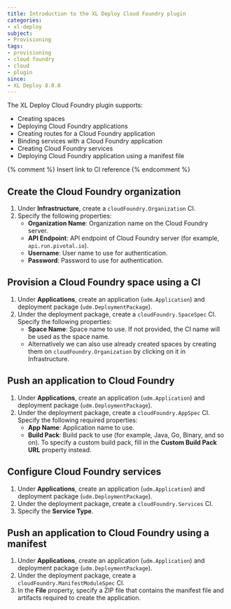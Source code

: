 ```yaml
---
title: Introduction to the XL Deploy Cloud Foundry plugin
categories:
- xl-deploy
subject:
- Provisioning
tags:
- provisioning
- cloud foundry
- cloud
- plugin
since:
- XL Deploy 8.0.0
---
```


The XL Deploy Cloud Foundry plugin supports:

* Creating spaces
* Deploying Cloud Foundry applications
* Creating routes for a Cloud Foundry application
* Binding services with a Cloud Foundry application
* Creating Cloud Foundry services
* Deploying Cloud Foundry application using a manifest file

{% comment %} Insert link to CI reference {% endcomment %}

## Create the Cloud Foundry organization

1. Under **Infrastructure**, create a `cloudFoundry.Organization` CI.
2. Specify the following properties:
    * **Organization Name**: Organization name on the Cloud Foundry server.
    * **API Endpoint**: API endpoint of Cloud Foundry server (for example, `api.run.pivotal.io`).
    * **Username**: User name to use for authentication.
    * **Password**: Password to use for authentication.

## Provision a Cloud Foundry space using a CI

1. Under **Applications**, create an application (`udm.Application`) and deployment package (`udm.DeploymentPackage`).
2. Under the deployment package, create a `cloudFoundry.SpaceSpec` CI. Specify the following properties:
    * **Space Name**: Space name to use. If not provided, the CI name will be used as the space name.
    * Alternatively we can also use already created spaces by creating them on `cloudFoundry.Organization` by clicking on it in Infrastructure.

##  Push an application to Cloud Foundry

1. Under **Applications**, create an application (`udm.Application`) and deployment package (`udm.DeploymentPackage`).
2. Under the deployment package, create a `cloudFoundry.AppSpec` CI. Specify the following required properties:
    * **App Name**: Application name to use.
    * **Build Pack**: Build pack to use (for example, Java, Go, Binary, and so on). To specify a custom build pack, fill in the **Custom Build Pack URL** property instead.

## Configure Cloud Foundry services

1. Under **Applications**, create an application (`udm.Application`) and deployment package (`udm.DeploymentPackage`).
2. Under the deployment package, create a `cloudFoundry.Services` CI.
3. Specify the **Service Type**.

## Push an application to Cloud Foundry using a manifest

1. Under **Applications**, create an application (`udm.Application`) and deployment package (`udm.DeploymentPackage`).
2. Under the deployment package, create a `cloudFoundry.ManifestModuleSpec` CI.
3. In the **File** property, specify a ZIP file that contains the manifest file and artifacts required to create the application.
